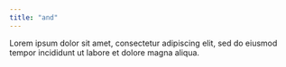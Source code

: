 ```yaml
---
title: "and"
---
```


Lorem ipsum dolor sit amet, consectetur adipiscing elit, sed do eiusmod tempor incididunt ut labore et dolore magna aliqua.